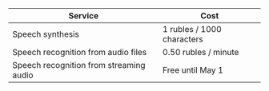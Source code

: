 | Service | Cost |
| --- | --- |
| Speech synthesis | 1 rubles / 1000 characters |
| Speech recognition from audio files | 0.50 rubles / minute |
| Speech recognition from streaming audio | Free until May 1 |